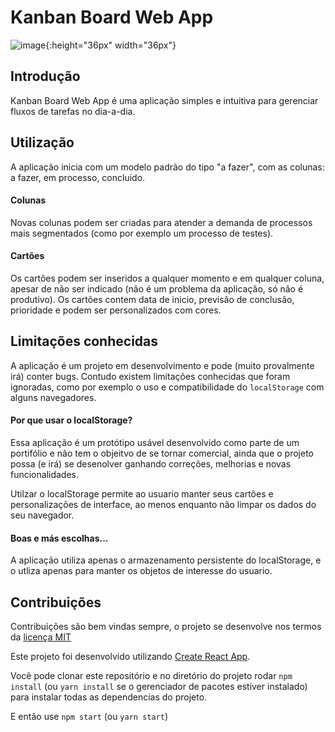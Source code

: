 # Kanban Board Web App


![image](src/Components/default/logo_final.gif){:height="36px" width="36px"}


## Introdução

Kanban Board Web App é uma aplicação simples e intuitiva para gerenciar fluxos de tarefas no dia-a-dia.

## Utilização

A aplicação inicia com um modelo padrão do tipo "a fazer", com as colunas: a fazer, em processo, concluido.

#### Colunas
Novas colunas podem ser criadas para atender a demanda de processos mais segmentados (como por exemplo um processo de testes).

#### Cartões
Os cartões podem ser inseridos a qualquer momento e em qualquer coluna, apesar de não ser indicado (não é um problema da aplicação, só não é produtivo).
Os cartões contem data de inicio, previsão de conclusão, prioridade e podem ser personalizados com cores.


## Limitações conhecidas
A aplicação é um projeto em desenvolvimento e pode (muito provalmente irá) conter bugs.
Contudo existem limitações conhecidas que foram ignoradas, como por exemplo o uso e compatibilidade do `localStorage` com alguns navegadores.

#### Por que usar o localStorage?

Essa aplicação é um protótipo usável desenvolvido como parte de um portifólio e não tem o objeitvo de se tornar comercial, ainda que o projeto possa (e irá) se desenolver ganhando correções, melhorias e novas funcionalidades.

Utilzar o localStorage permite ao usuario manter seus cartões e personalizações de interface, ao menos enquanto não limpar os dados do seu navegador.

#### Boas e más escolhas...

A aplicação utiliza apenas o armazenamento persistente do localStorage, e o utliza apenas para manter os objetos de interesse do usuario.

## Contribuições

Contribuições são bem vindas sempre, o projeto se desenvolve nos termos da [licença MIT](./LICENCE.md)

Este projeto foi desenvolvido utilizando [Create React App](https://github.com/facebook/create-react-app).

Você pode clonar este repositório e no diretório do projeto rodar `npm install` (ou `yarn install` se o gerenciador de pacotes estiver instalado) para instalar todas as dependencias do projeto.

E então use `npm start` (ou `yarn start`)
